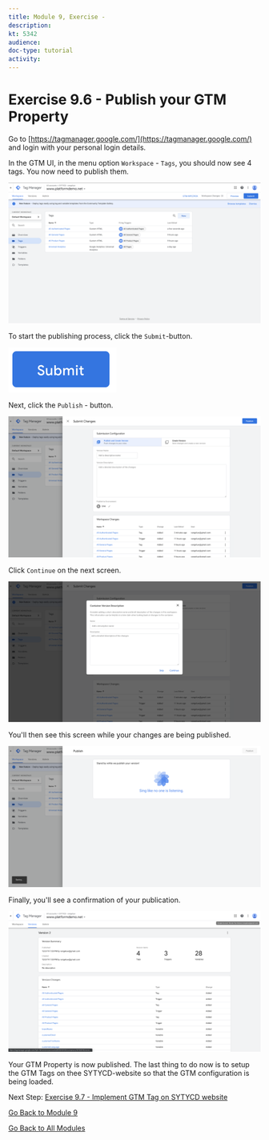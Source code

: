 ```yaml
---
title: Module 9, Exercise - 
description: 
kt: 5342
audience: 
doc-type: tutorial
activity: 
---
```


# Exercise 9.6 - Publish your GTM Property

Go to [https://tagmanager.google.com/](https://tagmanager.google.com/) and login with your personal login details.

In the GTM UI, in the menu option ``Workspace`` - ``Tags``, you should now see 4 tags. You now need to publish them.

![Launch Setup](./images/workspace.png)

To start the publishing process, click the ``Submit``-button.

![Launch Setup](./images/submit.png)

Next, click the ``Publish`` - button.

![Launch Setup](./images/publish.png)

Click ``Continue`` on the next screen.

![Launch Setup](./images/continue.png)

You'll then see this screen while your changes are being published.

![Launch Setup](./images/changes.png)

Finally, you'll see a confirmation of your publication.

![Launch Setup](./images/env.png)

Your GTM Property is now published. The last thing to do now is to setup the GTM Tags on thee SYTYCD-website so that the GTM configuration is being loaded.

Next Step: [Exercise 9.7 - Implement GTM Tag on SYTYCD website](./ex7.md)

[Go Back to Module 9](./README.md)

[Go Back to All Modules](../../README.md)
